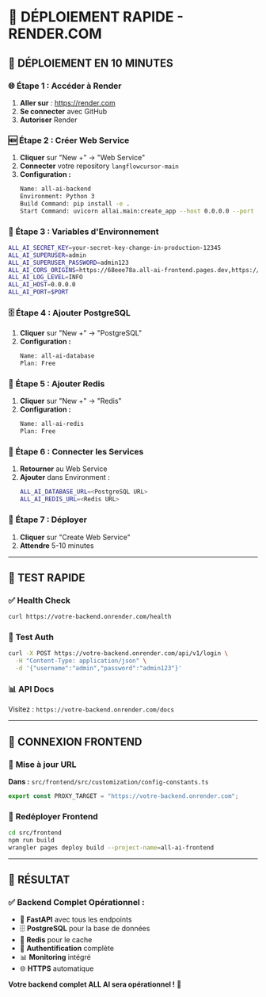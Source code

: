 # 🚀 DÉPLOIEMENT RAPIDE - RENDER.COM

## 🎯 **DÉPLOIEMENT EN 10 MINUTES**

### 🌐 **Étape 1 : Accéder à Render**
1. **Aller sur** : https://render.com
2. **Se connecter** avec GitHub
3. **Autoriser** Render

### 🆕 **Étape 2 : Créer Web Service**
1. **Cliquer** sur "New +" → "Web Service"
2. **Connecter** votre repository `langflowcursor-main`
3. **Configuration :**
   ```bash
   Name: all-ai-backend
   Environment: Python 3
   Build Command: pip install -e .
   Start Command: uvicorn allai.main:create_app --host 0.0.0.0 --port $PORT
   ```

### 🔑 **Étape 3 : Variables d'Environnement**
```bash
ALL_AI_SECRET_KEY=your-secret-key-change-in-production-12345
ALL_AI_SUPERUSER=admin
ALL_AI_SUPERUSER_PASSWORD=admin123
ALL_AI_CORS_ORIGINS=https://68eee78a.all-ai-frontend.pages.dev,https://all-ai-frontend.pages.dev
ALL_AI_LOG_LEVEL=INFO
ALL_AI_HOST=0.0.0.0
ALL_AI_PORT=$PORT
```

### 🗄️ **Étape 4 : Ajouter PostgreSQL**
1. **Cliquer** sur "New +" → "PostgreSQL"
2. **Configuration :**
   ```bash
   Name: all-ai-database
   Plan: Free
   ```

### 🔴 **Étape 5 : Ajouter Redis**
1. **Cliquer** sur "New +" → "Redis"
2. **Configuration :**
   ```bash
   Name: all-ai-redis
   Plan: Free
   ```

### 🔗 **Étape 6 : Connecter les Services**
1. **Retourner** au Web Service
2. **Ajouter** dans Environment :
   ```bash
   ALL_AI_DATABASE_URL=<PostgreSQL URL>
   ALL_AI_REDIS_URL=<Redis URL>
   ```

### 🚀 **Étape 7 : Déployer**
1. **Cliquer** sur "Create Web Service"
2. **Attendre** 5-10 minutes

---

## 🧪 **TEST RAPIDE**

### ✅ **Health Check**
```bash
curl https://votre-backend.onrender.com/health
```

### 🔐 **Test Auth**
```bash
curl -X POST https://votre-backend.onrender.com/api/v1/login \
  -H "Content-Type: application/json" \
  -d '{"username":"admin","password":"admin123"}'
```

### 📊 **API Docs**
Visitez : `https://votre-backend.onrender.com/docs`

---

## 🔗 **CONNEXION FRONTEND**

### 📝 **Mise à jour URL**
**Dans :** `src/frontend/src/customization/config-constants.ts`
```typescript
export const PROXY_TARGET = "https://votre-backend.onrender.com";
```

### 🔄 **Redéployer Frontend**
```bash
cd src/frontend
npm run build
wrangler pages deploy build --project-name=all-ai-frontend
```

---

## 🎊 **RÉSULTAT**

### ✅ **Backend Complet Opérationnel :**
- 🚀 **FastAPI** avec tous les endpoints
- 🗄️ **PostgreSQL** pour la base de données
- 🔴 **Redis** pour le cache
- 🔐 **Authentification** complète
- 📊 **Monitoring** intégré
- 🌐 **HTTPS** automatique

**Votre backend complet ALL AI sera opérationnel !** 🎉
